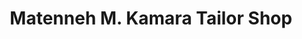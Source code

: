---
title: "Matenneh M. Kamara Tailor Shop"
url: /gbarnga/matenneh-m-kamara-tailor-shop/
shop: Schneiderei
---